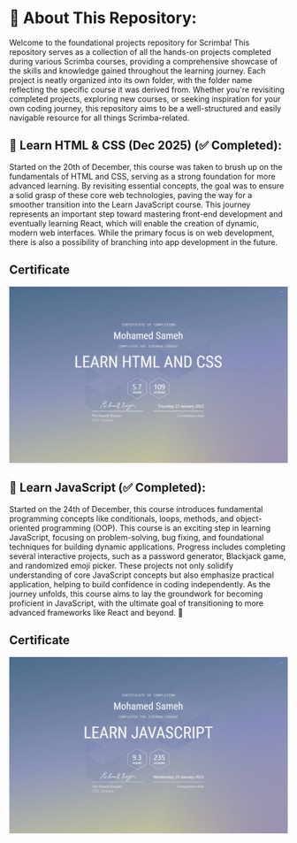 # 📃 About This Repository:

Welcome to the foundational projects repository for Scrimba! This repository serves as a collection of all the hands-on projects completed during various Scrimba courses, providing a comprehensive showcase of the skills and knowledge gained throughout the learning journey. Each project is neatly organized into its own folder, with the folder name reflecting the specific course it was derived from. Whether you're revisiting completed projects, exploring new courses, or seeking inspiration for your own coding journey, this repository aims to be a well-structured and easily navigable resource for all things Scrimba-related.

## 🚁 Learn HTML & CSS (Dec 2025) (✅ Completed): 

Started on the 20th of December, this course was taken to brush up on the fundamentals of HTML and CSS, serving as a strong foundation for more advanced learning. By revisiting essential concepts, the goal was to ensure a solid grasp of these core web technologies, paving the way for a smoother transition into the Learn JavaScript course. This journey represents an important step toward mastering front-end development and eventually learning React, which will enable the creation of dynamic, modern web interfaces. While the primary focus is on web development, there is also a possibility of branching into app development in the future.

## Certificate
[![Learn HTML & CSS](Certificates/htmlCssCertificate.png)](https://scrimba.com/learn-html-and-css-c0p)


## 🧠 Learn JavaScript (✅ Completed):

Started on the 24th of December, this course introduces fundamental programming concepts like conditionals, loops, methods, and object-oriented programming (OOP). This course is an exciting step in learning JavaScript, focusing on problem-solving, bug fixing, and foundational techniques for building dynamic applications. Progress includes completing several interactive projects, such as a password generator, Blackjack game, and randomized emoji picker. These projects not only solidify understanding of core JavaScript concepts but also emphasize practical application, helping to build confidence in coding independently. As the journey unfolds, this course aims to lay the groundwork for becoming proficient in JavaScript, with the ultimate goal of transitioning to more advanced frameworks like React and beyond. 🚀

## Certificate
[![Learn Javascript](Certificates/JScertificate.png)](https://scrimba.com/learn-javascript-c0v)
